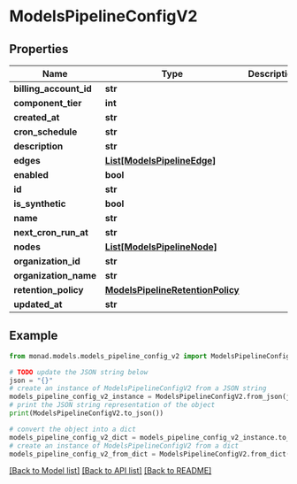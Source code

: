 # ModelsPipelineConfigV2


## Properties

Name | Type | Description | Notes
------------ | ------------- | ------------- | -------------
**billing_account_id** | **str** |  | [optional] 
**component_tier** | **int** |  | [optional] 
**created_at** | **str** |  | [optional] 
**cron_schedule** | **str** |  | [optional] 
**description** | **str** |  | [optional] 
**edges** | [**List[ModelsPipelineEdge]**](ModelsPipelineEdge.md) |  | [optional] 
**enabled** | **bool** |  | [optional] 
**id** | **str** |  | [optional] 
**is_synthetic** | **bool** |  | [optional] 
**name** | **str** |  | [optional] 
**next_cron_run_at** | **str** |  | [optional] 
**nodes** | [**List[ModelsPipelineNode]**](ModelsPipelineNode.md) |  | [optional] 
**organization_id** | **str** |  | [optional] 
**organization_name** | **str** |  | [optional] 
**retention_policy** | [**ModelsPipelineRetentionPolicy**](ModelsPipelineRetentionPolicy.md) |  | [optional] 
**updated_at** | **str** |  | [optional] 

## Example

```python
from monad.models.models_pipeline_config_v2 import ModelsPipelineConfigV2

# TODO update the JSON string below
json = "{}"
# create an instance of ModelsPipelineConfigV2 from a JSON string
models_pipeline_config_v2_instance = ModelsPipelineConfigV2.from_json(json)
# print the JSON string representation of the object
print(ModelsPipelineConfigV2.to_json())

# convert the object into a dict
models_pipeline_config_v2_dict = models_pipeline_config_v2_instance.to_dict()
# create an instance of ModelsPipelineConfigV2 from a dict
models_pipeline_config_v2_from_dict = ModelsPipelineConfigV2.from_dict(models_pipeline_config_v2_dict)
```
[[Back to Model list]](../README.md#documentation-for-models) [[Back to API list]](../README.md#documentation-for-api-endpoints) [[Back to README]](../README.md)


